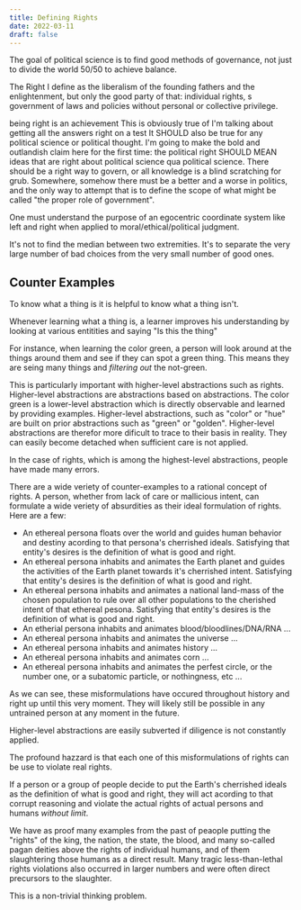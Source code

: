 ```yaml
---
title: Defining Rights
date: 2022-03-11
draft: false
---
```


The goal of political science is to find good methods of governance, not just to divide the world 50/50 to achieve balance.

The Right I define as the liberalism of the founding fathers and the enlightenment, but only the good party of that: individual rights, s government of laws and policies without personal or collective privilege.

being right is an achievement
This is obviously true of I'm talking about getting all the answers right on a test
It SHOULD also be true for any political science or political thought. I'm going to make the bold and outlandish claim here for the first time: the political right SHOULD MEAN ideas that are right about political science qua political science. There should be a right way to govern, or all knowledge is a blind scratching for grub.
Somewhere, somehow there must be a better and a worse in politics, and the only way to attempt that is to define the scope of what might be called "the proper role of government".


One must understand the purpose of an egocentric coordinate system like left and right when applied to moral/ethical/political judgment.

It's not to find the median between two extremities. It's to separate the very large number of bad choices from the very small number of good ones.

## Counter Examples

To know what a thing is it is helpful to know what a thing isn't.

Whenever learning what a thing is, a learner improves his understanding by looking at various entitities and saying "Is this the thing"

For instance, when learning the color green, a person will look around at the things around them and see if they can spot a green thing. This means they are seing many things and _filtering out_ the not-green.

This is particularly important with higher-level abstractions such as rights. Higher-level abstractions are abstractions based on abstractions. The color green is a lower-level abstraction which is directly observable and learned by providing examples. Higher-level abstractions, such as "color" or "hue" are built on prior abstractions such as "green" or "golden". Higher-level abstractions are therefor more dificult to trace to their basis in reality. They can easily become detached when sufficient care is not applied.

In the case of rights, which is among the highest-level abstractions, people have made many errors.

There are a wide veriety of counter-examples to a rational concept of rights. A person, whether from lack of care or mallicious intent, can formulate a wide veriety of absurdities as their ideal formulation of rights. Here are a few:

* An ethereal persona floats over the world and guides human behavior and destiny acording to that persona's cherrished ideals. Satisfying that entity's desires is the definition of what is good and right.
* An ethereal persona inhabits and animates the Earth planet and guides the activities of the Earth planet towards it's cherrished intent. Satisfying that entity's desires is the definition of what is good and right.
* An ethereal persona inhabits and animates a national land-mass of the chosen population to rule over all other populations to the cherished intent of that ethereal pesona. Satisfying that entity's desires is the definition of what is good and right.
* An etherial persona inhabits and animates blood/bloodlines/DNA/RNA ...
* An ethereal persona inhabits and animates the universe ... 
* An ethereal persona inhabits and animates history ...
* An ethereal persona inhabits and animates corn ...
* An ethereal persona inhabits and animates the perfest circle, or the number one, or a subatomic particle, or nothingness, etc ...

As we can see, these misformulations have occured throughout history and right up until this very moment. They will likely still be possible in any untrained person at any moment in the future.

Higher-level abstractions are easily subverted if diligence is not constantly applied.

The profound hazzard is that each one of this misformulations of rights can be use to violate real rights.

If a person or a group of people decide to put the Earth's cherrished ideals as the definition of what is good and right, they will act acording to that corrupt reasoning and violate the actual rights of actual persons and humans _without limit_.

We have as proof many examples from the past of peaople putting the "rights" of the king, the nation, the state, the blood, and many so-called pagan deities above the rights of individual humans, and of them slaughtering those humans as a direct result. Many tragic less-than-lethal rights violations also occurred in larger numbers and were often direct precursors to the slaughter.

This is a non-trivial thinking problem.
